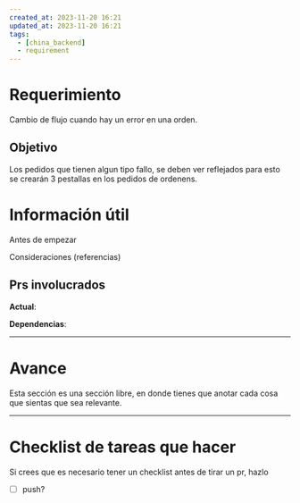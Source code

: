 ```yaml
---
created_at: 2023-11-20 16:21
updated_at: 2023-11-20 16:21
tags:
  - [china_backend]
  - requirement
---
```


# Requerimiento

Cambio de flujo cuando hay un error en una orden.


## Objetivo

Los pedidos que tienen algun tipo fallo, se deben ver reflejados
para esto se crearán 3 pestallas en los pedidos de ordenens.


# Información útil

Antes de empezar

Consideraciones (referencias)

## Prs involucrados

**Actual**:

**Dependencias**:

---
# Avance

Esta sección es una sección libre, en donde tienes que anotar cada cosa que sientas que sea relevante.



---
# Checklist de tareas que hacer 

Si crees que es necesario tener un checklist antes de tirar un pr, hazlo

- [ ] push?